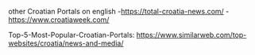 other Croatian Portals on english
-https://total-croatia-news.com/
-https://www.croatiaweek.com/

Top-5-Most-Popular-Croatian-Portals: https://www.similarweb.com/top-websites/croatia/news-and-media/
